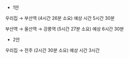 - 1안

우리집 → 부산역 (4시간 26분 소요) 예상 시간 5시간 30분 

부산역 → 울산역 → 강릉역 (5시간 27분 소요) 예상 6시간 30분

- 2안

우리집 → 전주 (2시간 30분 소요) 예상 시간 3시간

